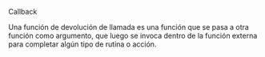 Callback

Una función de devolución de llamada es una función que se pasa a otra función como argumento, 
que luego se invoca dentro de la función externa para completar algún tipo de rutina o acción.
